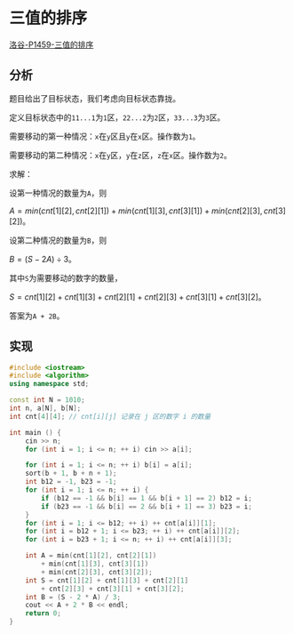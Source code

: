 # 三值的排序

[洛谷-P1459-三值的排序](https://www.luogu.com.cn/problem/P1459)

## 分析

题目给出了目标状态，我们考虑向目标状态靠拢。

定义目标状态中的`11...1`为`1`区，`22...2`为`2`区，`33...3`为`3`区。

需要移动的第一种情况：`x`在`y`区且`y`在`x`区。操作数为`1`。

需要移动的第二种情况：`x`在`y`区，`y`在`z`区，`z`在`x`区。操作数为`2`。

求解：

设第一种情况的数量为`A`，则

$A=min(cnt[1][2],cnt[2][1]) + min(cnt[1][3],cnt[3][1]) + min(cnt[2][3],cnt[3][2])$。

设第二种情况的数量为`B`，则

$B=(S-2A)\div 3$。

其中`S`为需要移动的数字的数量，

$S = cnt[1][2] + cnt[1][3] + cnt[2][1] + cnt[2][3] + cnt[3][1] + cnt[3][2]$。

答案为`A + 2B`。

## 实现

```cpp
#include <iostream>
#include <algorithm>
using namespace std;

const int N = 1010;
int n, a[N], b[N];
int cnt[4][4]; // cnt[i][j] 记录在 j 区的数字 i 的数量

int main () {
    cin >> n;
    for (int i = 1; i <= n; ++ i) cin >> a[i];

    for (int i = 1; i <= n; ++ i) b[i] = a[i];
    sort(b + 1, b + n + 1);
    int b12 = -1, b23 = -1;
    for (int i = 1; i <= n; ++ i) {
        if (b12 == -1 && b[i] == 1 && b[i + 1] == 2) b12 = i;
        if (b23 == -1 && b[i] == 2 && b[i + 1] == 3) b23 = i;
    }
    for (int i = 1; i <= b12; ++ i) ++ cnt[a[i]][1];
    for (int i = b12 + 1; i <= b23; ++ i) ++ cnt[a[i]][2];
    for (int i = b23 + 1; i <= n; ++ i) ++ cnt[a[i]][3];

    int A = min(cnt[1][2], cnt[2][1])
        + min(cnt[1][3], cnt[3][1])
        + min(cnt[2][3], cnt[3][2]);
    int S = cnt[1][2] + cnt[1][3] + cnt[2][1]
        + cnt[2][3] + cnt[3][1] + cnt[3][2];
    int B = (S - 2 * A) / 3;
    cout << A + 2 * B << endl;
    return 0;
}
```


